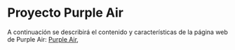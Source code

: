 # Proyecto Purple Air 

A continuación se describirá el contenido y características de la página web de Purple Air: [Purple Air](https://purpleairproject.streamlit.app/), 

